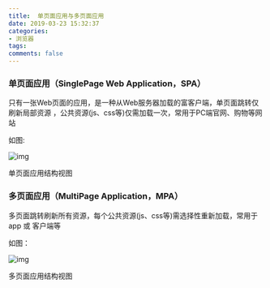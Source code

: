 ```yaml
---
title:  单页面应用与多页面应用
date: 2019-03-23 15:32:37
categories:
- 浏览器
tags:
comments: false
---
```


### 单页面应用（SinglePage Web Application，SPA）

只有一张Web页面的应用，是一种从Web服务器加载的富客户端，单页面跳转仅刷新局部资源 ，公共资源(js、css等)仅需加载一次，常用于PC端官网、购物等网站

如图:

![img](http://s3.mogucdn.com/mlcdn/c45406/190614_55h54gadel883ej2c0icjlkj0ad20_600x319.jpg)

单页面应用结构视图

### 多页面应用（MultiPage Application，MPA）

多页面跳转刷新所有资源，每个公共资源(js、css等)需选择性重新加载，常用于 app 或 客户端等

如图：

![img](http://s3.mogucdn.com/mlcdn/c45406/190614_43g28j5faieieel7c66lh8lj334b4_600x297.jpg)

多页面应用结构视图